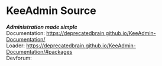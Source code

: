 # KeeAdmin Source
***Administration made simple*** <br>
Documentation: https://deprecatedbrain.github.io/KeeAdmin-Documentation/ <br>
Loader: https://deprecatedbrain.github.io/KeeAdmin-Documentation/#packages<br>
Devforum: <br>
